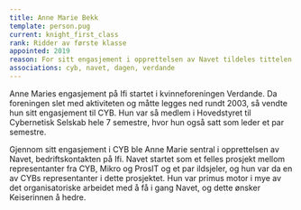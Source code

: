 ```yaml
---
title: Anne Marie Bekk
template: person.pug
current: knight_first_class
rank: Ridder av første klasse
appointed: 2019
reason: For sitt engasjement i opprettelsen av Navet tildeles tittelen Ridder av første klasse av Hennes Majestet Keiserpingvinen den Fornemmes orden til Anne Marie Bekk.
associations: cyb, navet, dagen, verdande
---
```


Anne Maries engasjement på Ifi startet i kvinneforeningen Verdande. Da foreningen slet med aktiviteten og måtte legges ned rundt 2003, så vendte hun sitt engasjement til CYB. Hun var så medlem i Hovedstyret til Cybernetisk Selskab hele 7 semestre, hvor hun også satt som leder et par semestre.

Gjennom sitt engasjement i CYB ble Anne Marie sentral i opprettelsen av Navet, bedriftskontakten på Ifi. Navet startet som et felles prosjekt mellom representanter fra CYB, Mikro og ProsIT og et par ildsjeler, og hun var da en av CYBs representanter i dette prosjektet. Hun var primus motor i mye av det organisatoriske arbeidet med å få i gang Navet, og dette ønsker Keiserinnen å hedre.
